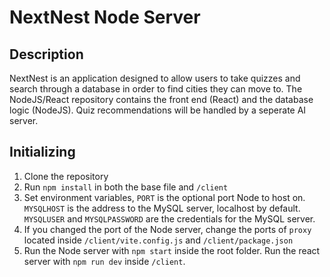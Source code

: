 # NextNest Node Server

## Description

NextNest is an application designed to allow users to take quizzes and search through a database in order to find cities they can move to. The NodeJS/React repository contains the front end (React) and the database logic (NodeJS). Quiz recommendations will be handled by a seperate AI server.

## Initializing

1. Clone the repository
2. Run `npm install` in both the base file and `/client`
3. Set environment variables, `PORT` is the optional port Node to host on. `MYSQLHOST` is the address to the MySQL server, localhost by default. `MYSQLUSER` and `MYSQLPASSWORD` are the credentials for the MySQL server.
4. If you changed the port of the Node server, change the ports of `proxy` located inside `/client/vite.config.js` and `/client/package.json`
5. Run the Node server with `npm start` inside the root folder. Run the react server with `npm run dev` inside `/client`.